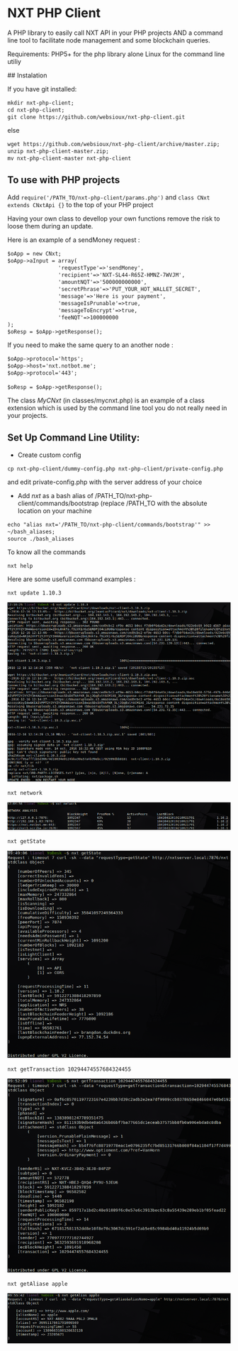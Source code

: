 # NXT PHP Client

A PHP library to easily call NXT API in your PHP projects AND a command line tool to facilitate node management and some blockchain queries.

Requirements: PHP5+ for the php library alone
Linux for the command line utiliy

## Instalation

If you have git installed:

```	
mkdir nxt-php-client; 
cd nxt-php-client; 
git clone https://github.com/websioux/nxt-php-client.git
```

else

```
wget https://github.com/websioux/nxt-php-client/archive/master.zip;
unzip nxt-php-client-master.zip; 
mv nxt-php-client-master nxt-php-client
```

## To use with PHP projects

Add `require('/PATH_TO/nxt-php-client/params.php')` and  `class CNxt extends CNxtApi {}` to the top of your PHP project

Having your own class to devellop your own functions remove the risk to loose them during an update.

Here is an example of a sendMoney request :

```
$oApp = new CNxt;
$oApp->aInput = array(
				'requestType'=>'sendMoney',
				'recipient'=>'NXT-SL44-R65Z-HMNZ-7WVJM',
				'amountNQT'=>'500000000000',
				'secretPhrase'=>'PUT_YOUR_HOT_WALLET_SECRET',
				'message'=>'Here is your payment',
				'messageIsPrunable'=>true,
				'messageToEncrypt'=>true,
				'feeNQT'=>100000000				
);
$oResp = $oApp->getResponse();
```

If you need to make the same query to an another node :

```
$oApp->protocol='https';
$oApp->host='nxt.notbot.me';
$oApp->protocol='443';

$oResp = $oApp->getResponse();
```

The class *MyCNxt* (in classes/mycnxt.php) is an example of a class extension which is used by 
the command line tool you do not really need in your projects.

## Set Up Command Line Utility:

* Create custom config

```
cp nxt-php-client/dummy-config.php nxt-php-client/private-config.php
```
and edit private-config.php with the server address of your choice

* Add *nxt* as a bash alias of /PATH_TO/nxt-php-client/commands/bootstrap
(replace /PATH_TO with the absolute location on your machine

```
echo "alias nxt='/PATH_TO/nxt-php-client/commands/bootstrap'" >>  ~/bash_aliases;
source ./bash_aliases
```

To know all the commands

```
nxt help 
```

Here are some usefull command examples :

```
nxt update 1.10.3
```
![cli update](img/cli-update.png)

```
nxt network
```
![cli network](img/cli-network.png)

```
nxt getState
```
![cli getState](img/cli-getState.png)

```
nxt getTransaction 10294474557684324455
```
![cli getTransaction](img/cli-getTransaction.png)

```
nxt getAliase apple
```
![cli getAlias](img/cli-getAlias.png)

